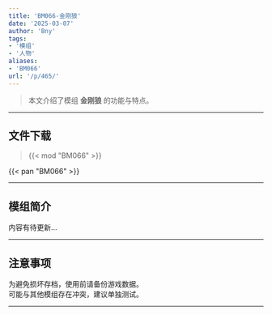 ```yaml
---
title: 'BM066-金刚狼'
date: '2025-03-07'
author: 'Bny'
tags:
- '模组'
- '人物'
aliases:
- 'BM066'
url: '/p/465/'
---
```


> 本文介绍了模组 **金刚狼** 的功能与特点。

---

## 文件下载  

> {{< mod "BM066" >}}  

{{< pan "BM066" >}}  

---

## 模组简介

>  
内容有待更新...  

---

## 注意事项

>  
为避免损坏存档，使用前请备份游戏数据。  
可能与其他模组存在冲突，建议单独测试。  

---

